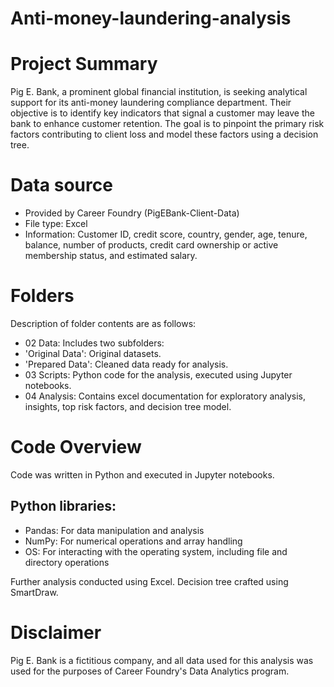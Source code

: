 # Anti-money-laundering-analysis
# Project Summary
Pig E. Bank, a prominent global financial institution, is seeking analytical support for its anti-money laundering compliance department. Their objective is to identify key indicators that signal a customer may leave the bank to enhance customer retention. The goal is to pinpoint the primary risk factors contributing to client loss and model these factors using a decision tree.
# Data source
* Provided by Career Foundry (PigEBank-Client-Data)
* File type: Excel
* Information: Customer ID, credit score, country, gender, age, tenure, balance, number of products, credit card ownership or active membership status, and estimated salary.
# Folders
Description of folder contents are as follows:
* 02 Data: Includes two subfolders:
* 'Original Data': Original datasets.
* 'Prepared Data': Cleaned data ready for analysis.
* 03 Scripts: Python code for the analysis, executed using Jupyter notebooks.
* 04 Analysis: Contains excel documentation for exploratory analysis, insights, top risk factors, and decision tree model.
# Code Overview
 Code was written in Python and executed in Jupyter notebooks.
## Python libraries:
* Pandas: For data manipulation and analysis
* NumPy: For numerical operations and array handling
* OS: For interacting with the operating system, including file and directory operations
  
Further analysis conducted using Excel.
Decision tree crafted using SmartDraw.
# Disclaimer
Pig E. Bank is a fictitious company, and all data used for this analysis was used for the purposes of Career Foundry's Data Analytics program.
